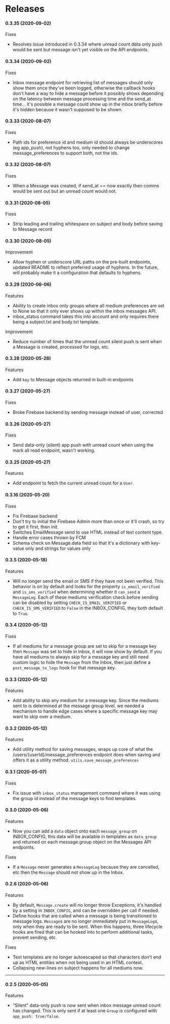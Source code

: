 # Releases

#### 0.3.35 (2020-09-02)

Fixes

- Resolves issue introduced in 0.3.34 where unread count data only push would be sent but message isn't yet visible on
the API endpoints.

#### 0.3.34 (2020-09-02)

Fixes

- Inbox message endpoint for retrieving list of messages should only show them once they've been logged, otherwise the
callback hooks don't have a way to hide a message before it possibly shows depending on the latency between 
message processing time and the send_at time... it's possible a message could show up in the inbox briefly before it's
hidden because it wasn't supposed to be shown.

#### 0.3.33 (2020-08-07)

Fixes

- Path ids for preference id and medium id should always be underscores (eg app_push), not hyphens too, only needed
to change message_preferences to support both, not the ids.

#### 0.3.32 (2020-08-07)

Fixes

- When a Message was created, if send_at == now exactly then comms would be sent out but an unread count would not.

#### 0.3.31 (2020-08-05)

Fixes

- Strip leading and trailing whitespace on subject and body before saving to Message record

#### 0.3.30 (2020-08-05)

Improvement

- Allow hyphen or underscore URL paths on the pre-built endpoints, updated README to reflect preferred
usage of hyphens. In the future, will probably make it a configuration that defaults to hyphens.

#### 0.3.29 (2020-06-06)

Features

- Ability to create inbox only groups where all medium preferences are set to None so that it only ever shows up
within the inbox messages API.
- inbox_status command takes this into account and only requires there being a subject.txt and body.txt template.

Improvement

- Reduce number of times that the unread count silent push is sent when a Message is created,
processed for logs, etc.

#### 0.3.28 (2020-05-28)

Features

- Add `key` to Message objects returned in built-in endpoints

#### 0.3.27 (2020-05-27)

Fixes

- Broke Firebase backend by sending message instead of user, corrected

#### 0.3.26 (2020-05-27)

Fixes

- Send data-only (silent) app push with unread count when using the mark all read endpoint, wasn't working.

#### 0.3.25 (2020-05-27)

Features

- Add endpoint to fetch the current unread count for a `User`.

#### 0.3.16 (2020-05-20)

Fixes

- Fix Firebase backend
- Don't try to initial the Firebase Admin more than once or it'll crash, so try to get it first, then init.
- Switches EmailMessage send to use HTML instead of text content type.
- Handle error cases thrown by FCM
- Schema check on Message.data field so that it's a dictionary with key-value only and strings for values only

#### 0.3.5 (2020-05-18)

Features

- Will no longer send the email or SMS if they have not been verified. This behavior is on by default and looks for
the property `is_email_verified` and `is_sms_verified` when determining whether it `can_send` a `MessageLog`. Each of
these mediums verification check before sending can be disabled by setting `CHECK_IS_EMAIL_VERIFIED` or 
`CHECK_IS_SMS_VERIFIED` to `False` in the INBOX_CONFIG, they both default to `True`.

#### 0.3.4 (2020-05-12)

Fixes

- If all mediums for a message group are set to skip for a message key then `Message` was set to hide in Inbox, it 
will now show by default. If you have all mediums to always skip for a message key and still need custom logic to
hide the `Message` from the Inbox, then just define a `post_message_to_logs` hook for that message key.

#### 0.3.3 (2020-05-12)

Features

- Add ability to skip any medium for a message key. Since the mediums sent to is determined at the message group level,
we needed a mechanism to handle edge cases where a specific message key may want to skip over a medium.

#### 0.3.2 (2020-05-12)

Features

- Add utility method for saving messages, wraps up core of what the /users/{userId}/message_preferences endpoint
does when saving and offers it as a utility method. `utils.save_message_preferences`

#### 0.3.1 (2020-05-07)

Fixes

- Fix issue with `inbox_status` management command where it was using the group id instead of the message keys to find
templates.

#### 0.3.0 (2020-05-06)

Features

- Now you can add a `data` object onto each `message_group` on INBOX_CONFIG, this data will be available in templates
as `data_group` and returned on each message.group object on the Messages API endpoints.

Fixes

- If a `Message` never generates a `MessageLog` because they are cancelled, etc then the `Message` should not show up 
in the Inbox.

#### 0.2.6 (2020-05-06)

Features

- By default, `Message.create` will no longer throw Exceptions, it's handled by a setting in `INBOX_CONFIG`, and can
be overridden per call if needed.
- Define hooks that are called when a message is being transitioned to message logs. `Message`s are no longer
immediately put in `MessageLog`s, only when they are ready to be sent. When this happens, three lifecycle hooks are
fired that can be hooked into to perform additional tasks, prevent sending, etc.

Fixes

- Text templates are no longer autoescaped so that characters don't end up as HTML entities when not being used in an
HTML context.
- Collapsing new-lines on subject happens for all mediums now.

---

#### 0.2.5 (2020-05-05)

Features

- “Silent” data-only push is now sent when inbox message unread count has changed. This is only sent if at least one 
`Group` is configured with `app_push: true/false`.